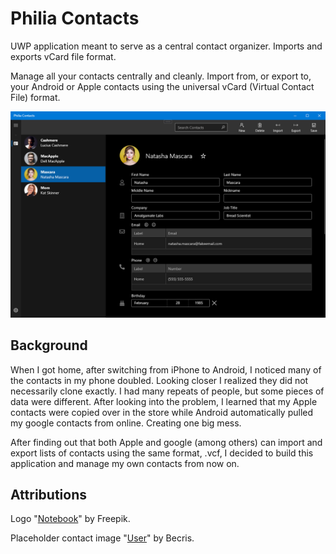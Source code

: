 Philia Contacts
===============

UWP application meant to serve as a central contact organizer. Imports and exports vCard file format.

Manage all your contacts centrally and cleanly. Import from, or export to, your Android or Apple contacts using the universal vCard (Virtual Contact File) format.

<img src="https://raw.githubusercontent.com/aaron-salisbury/PhiliaContacts/master/StoreListings/DesktopScreenshot1.png" width="600">

Background
----------
When I got home, after switching from iPhone to Android, I noticed many of the contacts in my phone doubled. Looking closer I realized they did not necessarily clone exactly. I had many repeats of people, but some pieces of data were different. After looking into the problem, I learned that my Apple contacts were copied over in the store while Android automatically pulled my google contacts from online. Creating one big mess. 

After finding out that both Apple and google (among others) can import and export lists of contacts using the same format, .vcf, I decided to build this application and manage my own contacts from now on.

Attributions
------------

Logo "[Notebook](https://www.flaticon.com/free-icon/notebook_1012212)" by Freepik.

Placeholder contact image "[User](https://www.flaticon.com/free-icon/user_848006)" by Becris.
